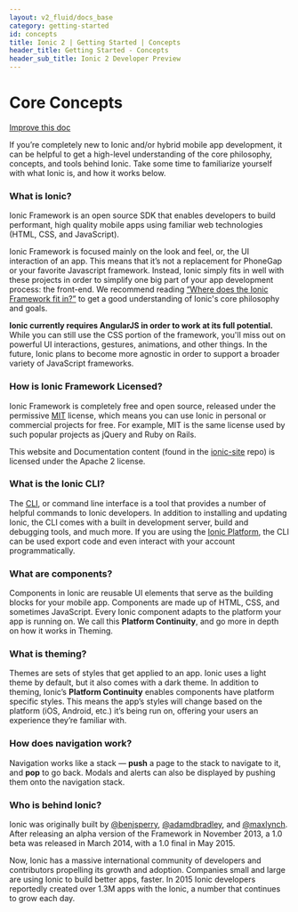 ```yaml
---
layout: v2_fluid/docs_base
category: getting-started
id: concepts
title: Ionic 2 | Getting Started | Concepts
header_title: Getting Started - Concepts
header_sub_title: Ionic 2 Developer Preview
---
```



# Core Concepts

<a class="improve-v2-docs" href='https://github.com/driftyco/ionic-site/edit/master/docs/v2/getting-started/concepts/index.md'>Improve this doc</a>

If you’re completely new to Ionic and/or hybrid mobile app development, it can be helpful to get a high-level understanding of the core philosophy, concepts, and tools behind Ionic. Take some time to familiarize yourself with what Ionic is, and how it works below.

### What is Ionic?

Ionic Framework is an open source SDK that enables developers to build performant, high quality mobile apps using familiar web technologies (HTML, CSS, and JavaScript). 

Ionic Framework is focused mainly on the look and feel, or, the UI interaction of an app. This means that it’s not a replacement for PhoneGap or your favorite Javascript framework. Instead, Ionic simply fits in well with these projects in order to simplify one big part of your app development process: the front-end. We recommend reading [“Where does the Ionic Framework fit in?”](http://blog.ionic.io/where-does-the-ionic-framework-fit-in/) to get a good understanding of Ionic's core philosophy and goals.


**Ionic currently requires AngularJS in order to work at its full potential.** While you can still use the CSS portion of the framework, you'll miss out on powerful UI interactions, gestures, animations, and other things. In the future, Ionic plans to become more agnostic in order to support a  broader variety of JavaScript frameworks.


### How is Ionic Framework Licensed?


Ionic Framework is completely free and open source, released under the permissive [MIT](http://opensource.org/licenses/MIT) license, which means you can use Ionic in personal or commercial projects for free. For example, MIT is the same license used by such popular projects as jQuery and Ruby on Rails.

This website and Documentation content (found in the [ionic-site](https://github.com/driftyco/ionic-site) repo) is licensed under the Apache 2 license.


### What is the Ionic CLI?

The [CLI](../../resources/what-is/#cli), or command line interface is a tool that provides a number of helpful commands to Ionic developers. In addition to installing and updating Ionic, the CLI comes with a built in development server, build and debugging tools, and much more. If you are using the [Ionic Platform](http://ionic.io/), the CLI can be used export code and even interact with your account programmatically.

### What are components?

Components in Ionic are reusable UI elements that serve as the building blocks for your mobile app. Components are made up of HTML, CSS, and sometimes JavaScript. Every Ionic component adapts to the platform your app is running on. We call this **Platform Continuity**, and go more in depth on how it works in Theming.


### What is theming?

Themes are sets of styles that get applied to an app. Ionic uses a light theme by default, but it also comes with a dark theme. In addition to theming, Ionic’s **Platform Continuity** enables components have platform specific styles. This means the app’s styles will change based on the platform (iOS, Android, etc.) it’s being run on, offering your users an experience they’re familiar with.

### How does navigation work?

Navigation works like a stack &mdash; **push** a page to the stack to navigate to it, and **pop** to go back. Modals and alerts can also be displayed by pushing them onto the navigation stack.

### Who is behind Ionic?

Ionic was originally built by [@benjsperry](https://twitter.com/benjsperry), [@adamdbradley](https://twitter.com/adamdbradley), and [@maxlynch](https://twitter.com/maxlynch). After releasing an alpha version of the Framework in November 2013, a 1.0 beta was released in March 2014, with a 1.0 final in May 2015.

Now, Ionic has a massive international community of developers and contributors propelling its growth and adoption. Companies small and large are using Ionic to build better apps, faster. In 2015 Ionic developers reportedly created over 1.3M apps with the Ionic, a number that continues to grow each day.



